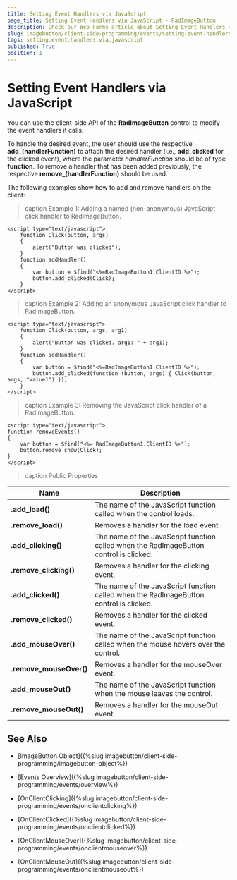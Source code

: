 ```yaml
---
title: Setting Event Handlers via JavaScript
page_title: Setting Event Handlers via JavaScript - RadImageButton
description: Check our Web Forms article about Setting Event Handlers via JavaScript.
slug: imagebutton/client-side-programming/events/setting-event-handlers-via-javascript
tags: setting,event,handlers,via,javascript
published: True
position: 1
---
```


# Setting Event Handlers via JavaScript

You can use the client-side API of the **RadImageButton** control to modify the event handlers it calls.

To handle the desired event, the user should use the respective **add_<eventName>(handlerFunction)** to attach the desired handler (i.e., **add_clicked** for the clicked event), where the parameter *handlerFunction* should be of type **function**. To remove a handler that has been added previously, the respective **remove_<eventName>(handlerFunction)** should be used.

The following examples show how to add and remove handlers on the client:

>caption Example 1: Adding a named (non-anonymous) JavaScript click handler to RadImageButton.

````ASP.NET
<script type="text/javascript">
	function Click(button, args)
	{
		alert("Button was clicked");
	}
	function addHandler()
	{
		var button = $find("<%=RadImageButton1.ClientID %>");
		button.add_clicked(Click);
	}
</script>
````

>caption Example 2: Adding an anonymous JavaScript click handler to RadImageButton.

````ASP.NET
<script type="text/javascript">
	function Click(button, args, arg1)
	{
		alert("Button was clicked. arg1: " + arg1);
	}
	function addHandler()
	{
		var button = $find("<%=RadImageButton1.ClientID %>");
		button.add_clicked(function (button, args) { Click(button, args, "Value1") });
	}
</script>
````

>caption Example 3: Removing the JavaScript click handler of a RadImageButton.

````ASP.NET
<script type="text/javascript">
function removeEvents()
{
    var button = $find("<%= RadImageButton1.ClientID %>");
    button.remove_show(Click);
}
</script>
````

>caption Public Properties

| Name | Description |
| ------ | ------ |
| **.add_load()** |The name of the JavaScript function called when the control loads.|
| **.remove_load()** |Removes a handler for the load event|
| **.add_clicking()** |The name of the JavaScript function called when the RadImageButton control is clicked.|
| **.remove_clicking()** |Removes a handler for the clicking event.|
| **.add_clicked()** |The name of the JavaScript function called when the RadImageButton control is clicked.|
| **.remove_clicked()** |Removes a handler for the clicked event.|
| **.add_mouseOver()** |The name of the JavaScript function called when the mouse hovers over the control.|
| **.remove_mouseOver()** |Removes a handler for the mouseOver event.|
| **.add_mouseOut()** |The name of the JavaScript function when the mouse leaves the control.|
| **.remove_mouseOut()** |Removes a handler for the mouseOut event.|

## See Also

 * [ImageButton Object]({%slug imagebutton/client-side-programming/imagebutton-object%})
 
 * [Events Overview]({%slug imagebutton/client-side-programming/events/overview%})
 
 * [OnClientClicking]({%slug imagebutton/client-side-programming/events/onclientclicking%})
 
 * [OnClientClicked]({%slug imagebutton/client-side-programming/events/onclientclicked%})
 
 * [OnClientMouseOver]({%slug imagebutton/client-side-programming/events/onclientmouseover%})
 
 * [OnClientMouseOut]({%slug imagebutton/client-side-programming/events/onclientmouseout%})



